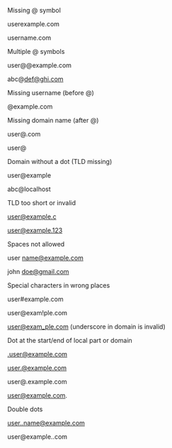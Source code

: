 Missing @ symbol

userexample.com

username.com

Multiple @ symbols

user@@example.com

abc@def@ghi.com

Missing username (before @)

@example.com

Missing domain name (after @)

user@.com

user@

Domain without a dot (TLD missing)

user@example

abc@localhost

TLD too short or invalid

user@example.c

user@example.123

Spaces not allowed

user name@example.com

john doe@gmail.com

Special characters in wrong places

user#example.com

user@exam!ple.com

user@exam_ple.com (underscore in domain is invalid)

Dot at the start/end of local part or domain

.user@example.com

user.@example.com

user@.example.com

user@example.com.

Double dots

user..name@example.com

user@example..com